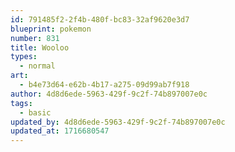 ```yaml
---
id: 791485f2-2f4b-480f-bc83-32af9620e3d7
blueprint: pokemon
number: 831
title: Wooloo
types:
  - normal
art:
  - b4e73d64-e62b-4b17-a275-09d99ab7f918
author: 4d8d6ede-5963-429f-9c2f-74b897007e0c
tags:
  - basic
updated_by: 4d8d6ede-5963-429f-9c2f-74b897007e0c
updated_at: 1716680547
---
```

